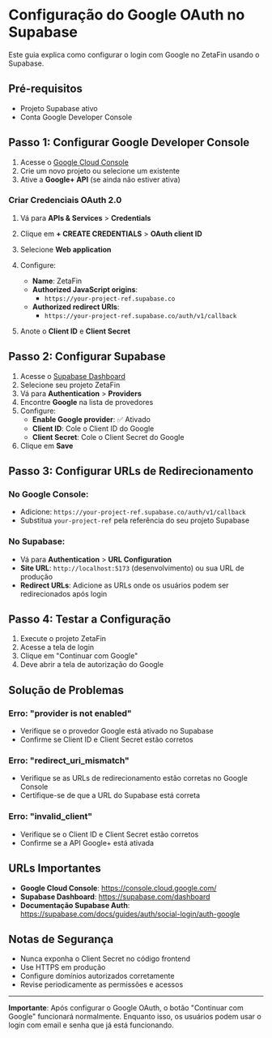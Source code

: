 # Configuração do Google OAuth no Supabase

Este guia explica como configurar o login com Google no ZetaFin usando o Supabase.

## Pré-requisitos

- Projeto Supabase ativo
- Conta Google Developer Console

## Passo 1: Configurar Google Developer Console

1. Acesse o [Google Cloud Console](https://console.cloud.google.com/)
2. Crie um novo projeto ou selecione um existente
3. Ative a **Google+ API** (se ainda não estiver ativa)

### Criar Credenciais OAuth 2.0

1. Vá para **APIs & Services** > **Credentials**
2. Clique em **+ CREATE CREDENTIALS** > **OAuth client ID**
3. Selecione **Web application**
4. Configure:
   - **Name**: ZetaFin
   - **Authorized JavaScript origins**: 
     - `https://your-project-ref.supabase.co`
   - **Authorized redirect URIs**:
     - `https://your-project-ref.supabase.co/auth/v1/callback`

5. Anote o **Client ID** e **Client Secret**

## Passo 2: Configurar Supabase

1. Acesse o [Supabase Dashboard](https://supabase.com/dashboard)
2. Selecione seu projeto ZetaFin
3. Vá para **Authentication** > **Providers**
4. Encontre **Google** na lista de provedores
5. Configure:
   - **Enable Google provider**: ✅ Ativado
   - **Client ID**: Cole o Client ID do Google
   - **Client Secret**: Cole o Client Secret do Google
6. Clique em **Save**

## Passo 3: Configurar URLs de Redirecionamento

### No Google Console:
- Adicione: `https://your-project-ref.supabase.co/auth/v1/callback`
- Substitua `your-project-ref` pela referência do seu projeto Supabase

### No Supabase:
- Vá para **Authentication** > **URL Configuration**
- **Site URL**: `http://localhost:5173` (desenvolvimento) ou sua URL de produção
- **Redirect URLs**: Adicione as URLs onde os usuários podem ser redirecionados após login

## Passo 4: Testar a Configuração

1. Execute o projeto ZetaFin
2. Acesse a tela de login
3. Clique em "Continuar com Google"
4. Deve abrir a tela de autorização do Google

## Solução de Problemas

### Erro: "provider is not enabled"
- Verifique se o provedor Google está ativado no Supabase
- Confirme se Client ID e Client Secret estão corretos

### Erro: "redirect_uri_mismatch"
- Verifique se as URLs de redirecionamento estão corretas no Google Console
- Certifique-se de que a URL do Supabase está correta

### Erro: "invalid_client"
- Verifique se o Client ID e Client Secret estão corretos
- Confirme se a API Google+ está ativada

## URLs Importantes

- **Google Cloud Console**: https://console.cloud.google.com/
- **Supabase Dashboard**: https://supabase.com/dashboard
- **Documentação Supabase Auth**: https://supabase.com/docs/guides/auth/social-login/auth-google

## Notas de Segurança

- Nunca exponha o Client Secret no código frontend
- Use HTTPS em produção
- Configure domínios autorizados corretamente
- Revise periodicamente as permissões e acessos

---

**Importante**: Após configurar o Google OAuth, o botão "Continuar com Google" funcionará normalmente. Enquanto isso, os usuários podem usar o login com email e senha que já está funcionando.